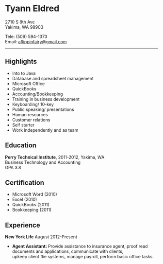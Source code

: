 Tyann Eldred
================
2710 S 8th Ave  
Yakima, WA 98903

Tele: (509) 594-1373  
Email: aflippinfairy@gmail.com
* * * * *
Highlights
--------------
  + Into to Java
  + Database and spreadsheet management  
  + Microsoft Office
  + QuickBooks
  + Accounting/Bookkeeping
  + Training in business development
  + Keyboarding/ 10-key
  + Public speaking/ presentations
  + Human resources
  + Customer relations
  + Self starter
  + Work independently and as team

Education  
-----------
  **Perry Technical Institute**, 2011-2012, Yakima, WA  
  Business Technology and Accounting  
  GPA 3.8

Certification
---------------
  + Microsoft Word (2010) 
  + Excel (2010)  
  + QuickBooks (2011) 
  + Bookkeeping (2011)
    
Experience
-------------
**New York Life** August 2012-Present
  + **Agent Assistant:** Provide assistance to insurance agent, proof read documents and applications, communicate with clients,  
  upkeep client flie systems, manage payroll, perform basic office tasks.
